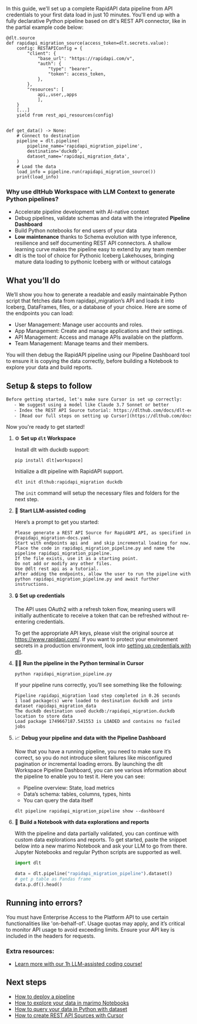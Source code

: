 In this guide, we'll set up a complete RapidAPI data pipeline from API credentials to your first data load in just 10 minutes. You'll end up with a fully declarative Python pipeline based on dlt's REST API connector, like in the partial example code below:

```python-outcome
@dlt.source
def rapidapi_migration_source(access_token=dlt.secrets.value):
    config: RESTAPIConfig = {
        "client": {
            "base_url": "https://rapidapi.com/v",
            "auth": {
                "type": "bearer",
                "token": access_token,
            },
        },
        "resources": [
            api,,user,,apps
            ],
    }
    [...]
    yield from rest_api_resources(config)


def get_data() -> None:
    # Connect to destination
    pipeline = dlt.pipeline(
        pipeline_name='rapidapi_migration_pipeline',
        destination='duckdb',
        dataset_name='rapidapi_migration_data', 
    )
    # Load the data
    load_info = pipeline.run(rapidapi_migration_source())
    print(load_info) 
```

### Why use dltHub Workspace with LLM Context to generate Python pipelines?

- Accelerate pipeline development with AI-native context
- Debug pipelines, validate schemas and data with the integrated **Pipeline Dashboard**
- Build Python notebooks for end users of your data
- **Low maintenance** thanks to Schema evolution with type inference, resilience and self documenting REST API connectors. A shallow learning curve makes the pipeline easy to extend by any team member
- dlt is the tool of choice for Pythonic Iceberg Lakehouses, bringing mature data loading to pythonic Iceberg with or without catalogs

## What you’ll do

We’ll show you how to generate a readable and easily maintainable Python script that fetches data from rapidapi_migration’s API and loads it into Iceberg, DataFrames, files, or a database of your choice. Here are some of the endpoints you can load:

- User Management: Manage user accounts and roles.
- App Management: Create and manage applications and their settings.
- API Management: Access and manage APIs available on the platform.
- Team Management: Manage teams and their members.

You will then debug the RapidAPI pipeline using our Pipeline Dashboard tool to ensure it is copying the data correctly, before building a Notebook to explore your data and build reports.

## Setup & steps to follow

```default
Before getting started, let's make sure Cursor is set up correctly:
   - We suggest using a model like Claude 3.7 Sonnet or better
   - Index the REST API Source tutorial: https://dlthub.com/docs/dlt-ecosystem/verified-sources/rest_api/ and add it to context as **@dlt rest api**
   - [Read our full steps on setting up Cursor](https://dlthub.com/docs/dlt-ecosystem/llm-tooling/cursor-restapi#23-configuring-cursor-with-documentation)
```

Now you're ready to get started!

1. ⚙️ **Set up `dlt` Workspace**
    
    Install dlt with duckdb support:
    ```shell
    pip install dlt[workspace]
    ```

    Initialize a dlt pipeline with RapidAPI support.
    ```shell
    dlt init dlthub:rapidapi_migration duckdb
    ```

    The `init` command will setup the necessary files and folders for the next step.
    
2. 🤠 **Start LLM-assisted coding**
    
    Here’s a prompt to get you started:
    
    ```prompt
    Please generate a REST API Source for RapidAPI API, as specified in @rapidapi_migration-docs.yaml 
    Start with endpoints api and  and skip incremental loading for now. 
    Place the code in rapidapi_migration_pipeline.py and name the pipeline rapidapi_migration_pipeline. 
    If the file exists, use it as a starting point. 
    Do not add or modify any other files. 
    Use @dlt rest api as a tutorial. 
    After adding the endpoints, allow the user to run the pipeline with python rapidapi_migration_pipeline.py and await further instructions.
    ```

    
3. 🔒 **Set up credentials** 
    
    The API uses OAuth2 with a refresh token flow, meaning users will initially authenticate to receive a token that can be refreshed without re-entering credentials.
    
    To get the appropriate API keys, please visit the original source at https://www.rapidapi.com/.
    If you want to protect your environment secrets in a production environment, look into [setting up credentials with dlt](https://dlthub.com/docs/walkthroughs/add_credentials).
    
4. 🏃‍♀️ **Run the pipeline in the Python terminal in Cursor**
    
    ```shell
    python rapidapi_migration_pipeline.py
    ```
    
    If your pipeline runs correctly, you’ll see something like the following:
    
    ```shell
    Pipeline rapidapi_migration load step completed in 0.26 seconds
    1 load package(s) were loaded to destination duckdb and into dataset rapidapi_migration_data
    The duckdb destination used duckdb:/rapidapi_migration.duckdb location to store data
    Load package 1749667187.541553 is LOADED and contains no failed jobs
    ```
    
5. 📈 **Debug your pipeline and data with the Pipeline Dashboard**

    Now that you have a running pipeline, you need to make sure it’s correct, so you do not introduce silent failures like misconfigured pagination or incremental loading errors. By launching the dlt Workspace Pipeline Dashboard, you can see various information about the pipeline to enable you to test it. Here you can see:
    - Pipeline overview: State, load metrics
    - Data’s schema: tables, columns, types, hints
    - You can query the data itself
    
    ```shell
    dlt pipeline rapidapi_migration_pipeline show --dashboard
    ```
    
6. 🐍 **Build a Notebook with data explorations and reports**

    With the pipeline and data partially validated, you can continue with custom data explorations and reports. To get started, paste the snippet below into a new marimo Notebook and ask your LLM to go from there. Jupyter Notebooks and regular Python scripts are supported as well.

    
    ```python
    import dlt

   data = dlt.pipeline("rapidapi_migration_pipeline").dataset()
   # get p table as Pandas frame
   data.p.df().head()
    ```

## Running into errors?

You must have Enterprise Access to the Platform API to use certain functionalities like 'on-behalf-of'. Usage quotas may apply, and it’s critical to monitor API usage to avoid exceeding limits. Ensure your API key is included in the headers for requests.

### Extra resources:

- [Learn more with our 1h LLM-assisted coding course!](https://www.youtube.com/watch?v=GGid70rnJuM)

## Next steps

- [How to deploy a pipeline](https://dlthub.com/docs/walkthroughs/deploy-a-pipeline)
- [How to explore your data in marimo Notebooks](https://dlthub.com/docs/general-usage/dataset-access/marimo)
- [How to query your data in Python with dataset](https://dlthub.com/docs/general-usage/dataset-access/dataset)
- [How to create REST API Sources with Cursor](https://dlthub.com/docs/dlt-ecosystem/llm-tooling/cursor-restapi)